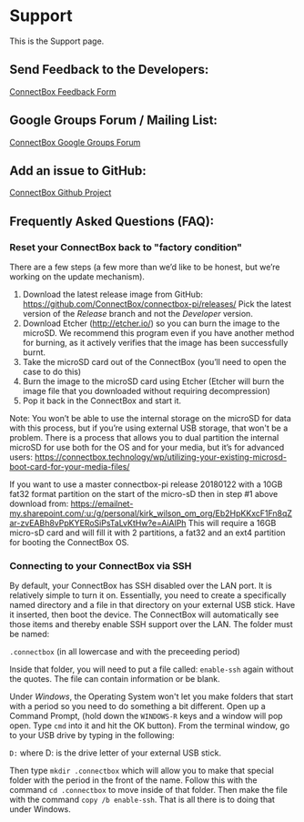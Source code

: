 # Support

This is the Support page.

## Send Feedback to the Developers: 
[ConnectBox Feedback Form](http://http://geodirk-001-site1.btempurl.com/ "Feedback Page")

## Google Groups Forum / Mailing List:
[ConnectBox Google Groups Forum](https://groups.google.com/d/forum/connectbox "ConnectBox Google Groups Forum")

## Add an issue to GitHub:
[ConnectBox Github Project](https://github.com/ConnectBox/connectbox-pi/issues "GitHub Project Issues")

## Frequently Asked Questions (FAQ):

### Reset your ConnectBox back to "factory condition"
There are a few steps (a few more than we’d like to be honest, but we’re working on the update mechanism).

1. Download the latest release image from GitHub: https://github.com/ConnectBox/connectbox-pi/releases/ Pick the latest version of the *Release* branch and not the *Developer* version.
2. Download Etcher (http://etcher.io/) so you can burn the image to the microSD. We recommend this program even if you have another method for burning, as it actively verifies that the image has been successfully burnt.
3. Take the microSD card out of the ConnectBox (you’ll need to open the case to do this)
4. Burn the image to the microSD card using Etcher (Etcher will burn the image file that you downloaded without requiring decompression)
5. Pop it back in the ConnectBox and start it.

Note: You won’t be able to use the internal storage on the microSD for data with this process, but if you’re using external USB storage, that won't be a problem. There is a process that allows you to dual partition the internal microSD for use both for the OS and for your media, but it’s for advanced users: https://connectbox.technology/wp/utilizing-your-existing-microsd-boot-card-for-your-media-files/

If you want to use a master connectbox-pi release 20180122 with a 10GB fat32 format partition on the start of the micro-sD then in step #1 above download from:
https://emailnet-my.sharepoint.com/:u:/g/personal/kirk_wilson_om_org/Eb2HpKKxcF1Fn8qZar-zvEABh8vPpKYERoSiPsTaLvKtHw?e=AiAlPh
This will require a 16GB micro-sD card and will fill it with 2 partitions, a fat32 and an ext4 partition for booting the ConnectBox OS.

### Connecting to your ConnectBox via SSH
By default, your ConnectBox has SSH disabled over the LAN port.  It is relatively simple to turn it on.  Essentially, you need to create a specifically named directory and a file in that directory on your external USB stick.  Have it inserted, then boot the device.  The ConnectBox will automatically see those items and thereby enable SSH support over the LAN.  The folder must be named:
 
`.connectbox` (in all lowercase and with the preceeding period)

Inside that folder, you will need to put a file called: `enable-ssh` again without the quotes.  The file can contain information or be blank.

Under *Windows*, the Operating System won't let you make folders that start with a period so you need to do something a bit different.  Open up a Command Prompt, (hold down the `WINDOWS-R` keys and a window will pop open. Type `cmd` into it and hit the OK button).  From the terminal window, go to your USB drive by typing in the following:

`D:` where D: is the drive letter of your external USB stick.

Then type `mkdir .connectbox` which will allow you to make that special folder with the period in the front of the name.  Follow this with the command `cd .connectbox` to move inside of that folder.  Then make the file with the command `copy /b enable-ssh`.  That is all there is to doing that under Windows.
